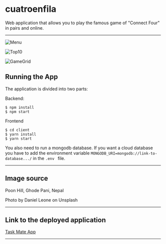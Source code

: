 # cuatroenfila
Web application that allows you to play the famous game of "Connect Four" in pairs and online.
<hr>

![Menu](https://raw.githubusercontent.com/lcgaravito/cuatroenfila/master/screenshot.png)

![Top10](https://raw.githubusercontent.com/lcgaravito/cuatroenfila/master/screenshot2.png)

![GameGrid](https://raw.githubusercontent.com/lcgaravito/cuatroenfila/master/screenshot3.png)

## Running the App
The application is divided into two parts:

Backend:

```
$ npm install
$ npm start
```

Frontend

```
$ cd client
$ yarn install
$ yarn start
```

You also need to run a mongodb database. If you want a cloud database you have to add the environment variable ```MONGODB_URI=mongodb://link-to-database.../``` in the ```.env ``` file.

<hr>

## Image source

Poon Hill, Ghode Pani, Nepal

Photo by Daniel Leone on Unsplash

<hr>

## Link to the deployed application

<a href="https://task-mate-webapp.herokuapp.com/" target="_blank">Task Mate App</a>

<hr>

